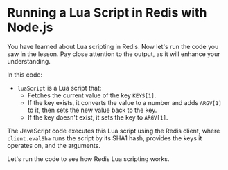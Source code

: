 # Running a Lua Script in Redis with Node.js

You have learned about Lua scripting in Redis. Now let's run the code you saw in the lesson. Pay close attention to the output, as it will enhance your understanding.

In this code:

* `luaScript` is a Lua script that:
    * Fetches the current value of the key `KEYS[1]`.
    * If the key exists, it converts the value to a number and adds `ARGV[1]` to it, then sets the new value back to the key.
    * If the key doesn't exist, it sets the key to `ARGV[1]`.

The JavaScript code executes this Lua script using the Redis client, where `client.evalSha` runs the script by its SHA1 hash, provides the keys it operates on, and the arguments.

Let's run the code to see how Redis Lua scripting works.